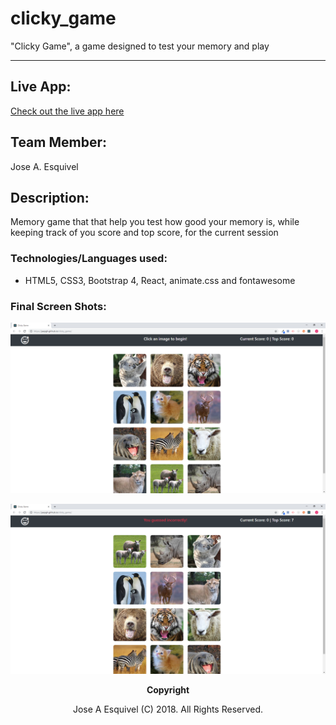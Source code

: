# clicky_game
"Clicky Game", a game designed to test your memory and play


 ---

## Live App:

[Check out the live app here](https://jaepgh.github.io/clicky_game/)

## Team Member:

Jose A. Esquivel

## Description:
Memory game that that help you test how good your memory is, while keeping track of you score and top score, for the current session 

### Technologies/Languages used:

- HTML5, CSS3, Bootstrap 4, React, animate.css and fontawesome

### Final Screen Shots:

<p align="center">
   <img src="https://github.com/jaepgh/clicky_game/blob/master/public/img_1.png" alt="Clicky"/>
</p>

<p align="center">
   <img src="https://github.com/jaepgh/clicky_game/blob/master/public/img_2.png" alt="Clicky"/>
</p>

<p align="center"> <b>Copyright</b></p>

<p align="center">Jose A Esquivel (C) 2018. All Rights Reserved.</p>
